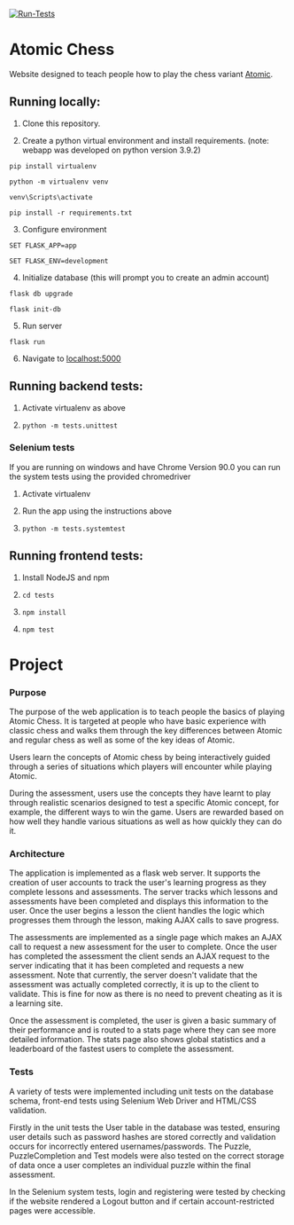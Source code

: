 [![Run-Tests](https://github.com/APM246/Atomic-Chess/actions/workflows/run-tests.yml/badge.svg)](https://github.com/APM246/Atomic-Chess/actions/workflows/run-tests.yml)

# Atomic Chess

Website designed to teach people how to play the chess variant [Atomic](https://en.wikipedia.org/wiki/Atomic_chess).


## Running locally:

1. Clone this repository.

2. Create a python virtual environment and install requirements. (note: webapp was developed on python version 3.9.2)

`pip install virtualenv`

`python -m virtualenv venv`

`venv\Scripts\activate`

`pip install -r requirements.txt`

3. Configure environment

`SET FLASK_APP=app`

`SET FLASK_ENV=development`

4. Initialize database (this will prompt you to create an admin account)

`flask db upgrade`

`flask init-db`

5. Run server

`flask run`

6. Navigate to [localhost:5000](http://localhost:5000)

  
## Running backend tests:

1. Activate virtualenv as above

2.  `python -m tests.unittest`

### Selenium tests

If you are running on windows and have Chrome Version 90.0 you can run the system tests using the provided chromedriver

1. Activate virtualenv

2. Run the app using the instructions above

3.  `python -m tests.systemtest`


## Running frontend tests:

1. Install NodeJS and npm

2.  `cd tests`

3.  `npm install`

4.  `npm test`

# Project
### Purpose
The purpose of the web application is to teach people the basics of playing Atomic Chess. It is targeted at people who have basic experience with classic chess and walks them through the key differences between Atomic and regular chess as well as some of the key ideas of Atomic.

Users learn the concepts of Atomic chess by being interactively guided through a series of situations which players will encounter while playing Atomic.

During the assessment, users use the concepts they have learnt to play through realistic scenarios designed to test a specific Atomic concept, for example, the different ways to win the game. Users are rewarded based on how well they handle various situations as well as how quickly they can do it.
### Architecture
The application is implemented as a flask web server. It supports the creation of user accounts to track the user's learning progress as they complete lessons and assessments. The server tracks which lessons and assessments have been completed and displays this information to the user. Once the user begins a lesson the client handles the logic which progresses them through the lesson, making AJAX calls to save progress.

The assessments are implemented as a single page which makes an AJAX call to request a new assessment for the user to complete. Once the user has completed the assessment the client sends an AJAX request to the server indicating that it has been completed and requests a new assessment. Note that currently, the server doesn't validate that the assessment was actually completed correctly, it is up to the client to validate. This is fine for now as there is no need to prevent cheating as it is a learning site.

Once the assessment is completed, the user is given a basic summary of their performance and is routed to a stats page where they can see more detailed information. The stats page also shows global statistics and a leaderboard of the fastest users to complete the assessment.

### Tests
A variety of tests were implemented including unit tests on the database schema, front-end tests using Selenium Web Driver and HTML/CSS validation.

Firstly in the unit tests the User table in the database was tested, ensuring user details such as password hashes are stored correctly and validation occurs for incorrectly entered usernames/passwords. The Puzzle, PuzzleCompletion and Test models were also tested on the correct storage of data once a user completes an individual puzzle within the final assessment.

In the Selenium system tests, login and registering were tested by checking if the website rendered a Logout button and if certain account-restricted pages were accessible.
